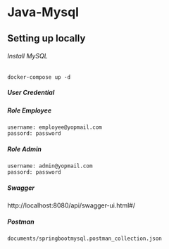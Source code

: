 # Java-Mysql
## Setting up locally
###### Install MySQL
```
docker-compose up -d
```
##### User Credential
##### Role Employee
```
username: employee@yopmail.com
passord: password
```
##### Role Admin
```
username: admin@yopmail.com
passord: password
```
##### Swagger
http://localhost:8080/api/swagger-ui.html#/
##### Postman
```
documents/springbootmysql.postman_collection.json
```